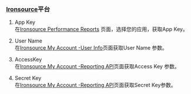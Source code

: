 ### [Ironsource](https://platform.supersonic.com/partners/)平台

1.   App Key     
在[Ironsource Performance Reports](https://platform.supersonic.com/partners/)  页面，选择您的应用，获取App Key。

2.  User Name  
在[Ironsource My Account -User Info](https://platform.supersonic.com/partners/)页面获取User Name 参数。

3.  AccessKey     
 在[Ironsource My Account -Reporting API](https://platform.supersonic.com/partners/)页面获取Access Key 参数。

4.  Secret Key      
 在[Ironsource My Account -Reporting API](https://platform.supersonic.com/partners/)页面获取Secret Key参数。
